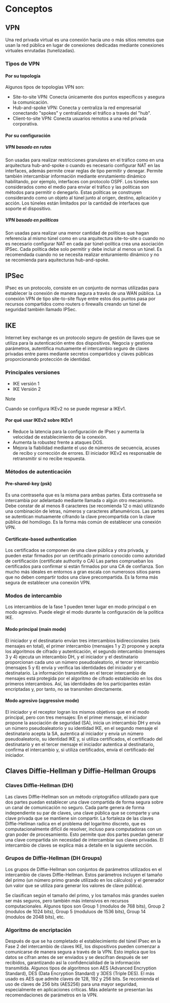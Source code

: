 # Conceptos
## VPN
Una red privada virtual es una conexión hacia uno o más sitios remotos que usan la red pública en lugar de conexiones dedicadas mediante conexiones virtuales enrutadas (tunelizadas).
### Tipos de VPN
#### Por su topología
Algunos tipos de topologías VPN son:
- Site-to-site VPN: Conecta únicamente dos puntos específicos y asegura la comunicación.
- Hub-and-spoke VPN: Conecta y centraliza la red empresarial conectando "spokes" y centralizando el tráfico a través del "hub".
- Client-to-site VPN: Conecta usuarios remotos a una red privada corporativa. 

#### Por su configuración

##### VPN basado en rutas 
Son usadas para realizar restricciones granulares en el tráfico como en una arquitectura hub-and-spoke o cuando es necesario configurar NAT en las interfaces, además permite crear reglas de tipo permitir y denegar. Permite también intercambiar información mediante enrutamiento dinámico habilitando, por ejemplo, interfaces con protocolo OSPF. Los túneles son considerados como el medio para enviar el tráfico y las políticas son métodos para permitir o denegarlo. Estas políticas se construyen considerando como un objeto al túnel junto al origen, destino, aplicación y acción. Los túneles están limitados por la cantidad de interfaces que soporte el dispositivo.

##### VPN basado en políticas
Son usadas para realizar una menor cantidad de políticas que hagan referencia al mismo túnel como en una arquitectura site-to-site o cuando no es necesario configurar NAT en cada par túnel-política crea una asociación IPSec. Cada política debe solo permitir y debe incluir al menos un túnel. Es recomendada cuando no se necesita realizar enturamiento dinámico y no se recomienda para aquitecturas hub-and-spoke.

## IPSec
IPsec es un protocolo, consiste en un conjunto de normas utilizadas para establecer la conexión de manera segura a través de una WAN pública.
La conexión VPN de tipo site-to-site fluye entre estos dos puntos pasa por recursos compartidos como routers o firewalls creando un túnel de seguridad también llamado IPSec.

## IKE
Internet key exchange es un protocolo seguro de gestión de llaves que se utiliza para la autenticación entre dos dispositivos. Negocia y gestiona parámetros, autentifica mutuamente el intercambio seguro de claves privadas entre pares mediante secretos compartidos y claves públicas proporcionando protección de identidad.

### Principales versiones
- IKE versión 1
- IKE Versión 2
> [!NOTE]
> Cuando se configura IKEv2 no se puede regresar a IKEv1.

#### Por qué usar IKEv2 sobre IKEv1
- Reduce la latencia para la configuración de IPsec y aumenta la velocidad de establecimiento de la conexión.
- Aumenta la robustez frente a ataques DOS.
- Mejora la fiabilidad mediante el uso de números de secuencia, acuses de recibo y corrección de errores. El iniciador IKEv2 es responsable de retransmitir si no recibe respuesta.

### Métodos de autenticación

#### Pre-shared-key (psk)
Es una contraseña que es la misma para ambas partes. Esta contraseña se intercambia por adelantado mediante llamada o algún otro mecanismo. Debe constar de al menos 8 caracteres (se recomienda 12 o más) utilizando una combinación de letras, números y caracteres alfanuméricos. Las partes se autentican mutuamente cifrando la clave precompartida con la clave pública del homólogo. Es la forma más común de establecer una conexión VPN.
#### Certificate-based authentication
Los certificados se componen de una clave pública y otra privada, y pueden estar firmados por un certificado primario conocido como autoridad de certificación (certificate authority o CA) Las partes comprueban los certificados para confirmar si están firmados por una CA de confianza. Son mucho más ideales en entornos a gran escala con numerosos sitios pares que no deben compartir todos una clave precompartida. Es la forma más segura de establecer una conexión VPN.

### Modos de intercambio

Los intercambios de la fase 1 pueden tener lugar en modo principal o en modo agresivo. Puede elegir el modo durante la configuración de la política IKE.

#### Modo principal (main mode)

El iniciador y el destinatario envían tres intercambios bidireccionales (seis mensajes en total), el primer intercambio (mensajes 1 y 2) propone y acepta los algoritmos de cifrado y autenticación, el segundo intercambio (mensajes 3 y 4) ejecuta un intercambio DH, y el iniciador y el destinatario proporcionan cada uno un número pseudoaleatorio, el tercer intercambio (mensajes 5 y 6) envía y verifica las identidades del iniciador y el destinatario. La información transmitida en el tercer intercambio de mensajes está protegida por el algoritmo de cifrado establecido en los dos primeros intercambios. Así, las identidades de los participantes están encriptadas y, por tanto, no se transmiten directamente. 

#### Modo agresivo (aggressive mode)

El iniciador y el receptor logran los mismos objetivos que en el modo principal, pero con tres mensajes: En el primer mensaje, el iniciador propone la asociación de seguridad (SA), inicia un intercambio DH y envía un número pseudoaleatorio y su identidad IKE, en el segundo mensaje el destinatario acepta la SA, autentica al iniciador y envía un número pseudoaleatorio, su identidad IKE y, si utiliza certificados, el certificado del destinatario y en el tercer mensaje el iniciador autentica al destinatario, confirma el intercambio y, si utiliza certificados, envía el certificado del iniciador. 


## Claves Diffie-Hellman y Diffie-Hellman Groups

### Claves Diffie-Hellman (DH)

Las claves Diffie-Hellman son un método criptográfico utilizado para que dos partes puedan establecer una clave compartida de forma segura sobre un canal de comunicación no seguro. 
Cada parte genera de forma independiente su par de claves, una clave pública que se comparte y una clave privada que se mantiene sin compartir. La fortaleza de las claves Diffie-Hellman radica en el problema del logaritmo discreto, que es computacionalmente difícil de resolver, incluso para computadoras con un gran poder de procesamiento. Esto permite que dos partes puedan generar una clave compartida sin necesidad de intercambiar sus claves privadas. El intercambio de claves se explica más a detalle en la siguiente sección.

### Grupos de Diffie-Hellman (DH Groups)

Los grupos de Diffie-Hellman son conjuntos de parámetros utilizados en el intercambio de claves Diffie-Hellman. Estos parámetros incluyen el tamaño del primo (un número primo grande utilizado en los cálculos) y el generador (un valor que se utiliza para generar los valores de clave pública).

Se clasifican según el tamaño del primo, y los tamaños más grandes suelen ser más seguros, pero también más intensivos en recursos computacionales. Algunos tipos son Group 1 (modulos de 768 bits), Group 2 (modulos de 1024 bits), Group 5 (moduluos de 1536 bits), Group 14 (modulos de 2048 bits), etc.

### Algoritmo de encriptación

Después de que se ha completado el establecimiento del túnel IPsec en la Fase 2 del intercambio de claves IKE, los dispositivos pueden comenzar a comunicarse de manera segura a través de la VPN. Esto implica que los datos se cifran antes de ser enviados y se descifran después de ser recibidos, garantizando así la confidencialidad de la información transmitida. Algunos tipos de algoritmos son AES (Advanced Encryption Standard), DES (Data Encryption Standard) y 3DES (Triple DES). El más usado es AES que admite claves de 128, 192 y 256 bits. Se recomienda el uso de claves de 256 bits (AES256) para una mayor seguridad, especialmente en aplicaciones críticas. Más adelante se presentan las recomendaciones de parámetros en la VPN.




